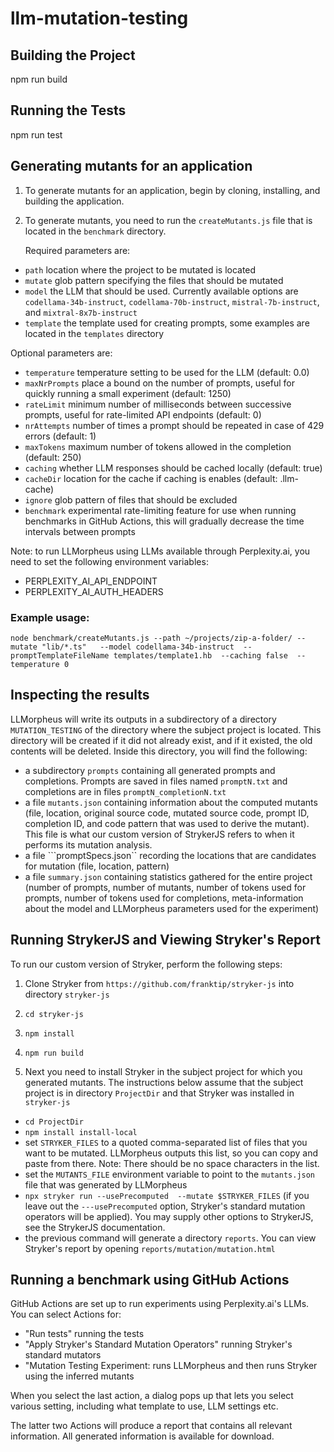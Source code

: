 # llm-mutation-testing

## Building the Project

npm run build

## Running the Tests

npm run test

## Generating mutants for an application

1. To generate mutants for an application, begin by cloning, installing, and building the application.

2. To generate mutants, you need to run the ```createMutants.js``` file that is located in the ```benchmark``` directory. 

   Required parameters are:
  - ```path``` location where the project to be mutated is located
  - ```mutate``` glob pattern specifying the files that should be mutated
  - ```model``` the LLM that should be used. Currently available options are ```codellama-34b-instruct```, ```codellama-70b-instruct```, ```mistral-7b-instruct```, and ```mixtral-8x7b-instruct```
  - ```template``` the template used for creating prompts, some examples are located in the ```templates``` directory
  
  Optional parameters are:
  - ```temperature``` temperature setting to be used for the LLM (default: 0.0)
  - ```maxNrPrompts``` place a bound on the number of prompts,  useful for quickly running a small experiment (default: 1250)
  - ```rateLimit``` minimum number of milliseconds between successive prompts, useful for rate-limited API endpoints (default: 0)
  - ```nrAttempts``` number of times a prompt should be repeated in case of 429 errors (default: 1)
  - ```maxTokens``` maximum number of tokens allowed in the completion (default: 250)
  - ```caching``` whether LLM responses should be cached locally (default: true)
  - ```cacheDir``` location for the cache if caching is enables (default: .llm-cache)
  - ```ignore``` glob pattern of files that should be excluded
  - ```benchmark``` experimental rate-limiting feature for use when running benchmarks in GitHub Actions, this will gradually decrease the time intervals between prompts

Note: to run LLMorpheus using LLMs available through Perplexity.ai, you need to set the following environment variables:
  - PERPLEXITY_AI_API_ENDPOINT
  - PERPLEXITY_AI_AUTH_HEADERS


### Example usage:
```node benchmark/createMutants.js --path ~/projects/zip-a-folder/ --mutate "lib/*.ts"   --model codellama-34b-instruct  --promptTemplateFileName templates/template1.hb  --caching false  --temperature 0```

## Inspecting the results

LLMorpheus will write its outputs in a subdirectory of a directory ```MUTATION_TESTING``` of the directory where the subject project is located. This directory will be created if it did not already exist, and if it existed, the old contents will be deleted. Inside this directory, you will find the following:
  - a subdirectory ```prompts``` containing all generated prompts and completions. Prompts are saved in files named ```promptN.txt``` and completions are in files ```promptN_completionN.txt```
  - a file ```mutants.json``` containing information about the computed mutants (file, location, original source code, mutated source code, prompt ID, completion ID, and code pattern that was used to derive the mutant). This file is what our custom version of StrykerJS refers to when it performs its mutation analysis.
  - a file ```promptSpecs.json`` recording the locations that are candidates for mutation (file, location, pattern)
  - a file ```summary.json``` containing statistics gathered for the entire project (number of prompts, number of mutants, number of tokens used for prompts, number of tokens used for completions, meta-information about the model and LLMorpheus parameters used for the experiment)
 

## Running StrykerJS and Viewing Stryker's Report

To run our custom version of Stryker, perform the following steps:

1. Clone Stryker from ```https://github.com/franktip/stryker-js``` into directory ```stryker-js```

2. ```cd stryker-js```

3. ```npm install```

4. ```npm run build```

5. Next you need to install Stryker in the subject project for which you generated mutants. The instructions below assume that the subject project is in directory ```ProjectDir``` and that Stryker was installed in ```stryker-js```
  - ```cd ProjectDir```
  - ```npm install install-local```
  - set ```STRYKER_FILES``` to a quoted comma-separated list of files that you want to be mutated.  LLMorpheus outputs this list, so you can copy and paste from there. Note: There should be no space characters in the list.
  - set the ```MUTANTS_FILE``` environment variable to point to the ```mutants.json``` file that was generated by LLMorpheus
  - ```npx stryker run --usePrecomputed  --mutate $STRYKER_FILES```   (if you leave out the ```---usePrecomputed``` option, Stryker's standard mutation operators will be applied). You may supply other options to StrykerJS, see the StrykerJS documentation.
  - the previous command will generate a directory ```reports```. You can view Stryker's report by opening ```reports/mutation/mutation.html```

## Running a benchmark using GitHub Actions

GitHub Actions are set up to run experiments using Perplexity.ai's LLMs. You can select Actions for:
  - "Run tests" running the tests
  - "Apply Stryker's Standard Mutation Operators" running Stryker's standard mutators
  - "Mutation Testing Experiment: runs LLMorpheus and then runs Stryker using the inferred mutants

When you select the last action, a dialog pops up that lets you select various setting, including what template to use, LLM settings etc. 

The latter two Actions will produce a report that contains all relevant information. All generated information is available for download.